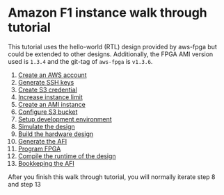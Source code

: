 # Amazon F1 instance walk through tutorial

This tutorial uses the hello-world (RTL) design provided by aws-fpga but could be extended to other designs.
Additionally, the FPGA AMI version used is `1.3.4` and the git-tag of `aws-fpga` is `v1.3.6`.

1. [Create an AWS account](create_aws_account.md)
2. [Generate SSH keys](generate_ssh_keys.md)
3. [Create S3 credential](create_s3_credential.md)
4. [Increase instance limit](increase_instance_limit.md)
5. [Create an AMI instance](create_ami_instance.md)
6. [Configure S3 bucket](configure_s3.md)
7. [Setup development environment](setup_development_environment.md)
8. [Simulate the design](simulate_design.md)
9. [Build the hardware design](build_hardware.md)
10. [Generate the AFI](generate_afi.md)
11. [Program FPGA](program_fpga.md)
12. [Compile the runtime of the design](compile_runtime.md)
13. [Bookkeping the AFI](bookkeeping_afi.md)

After you finish this walk through tutorial, you will normally iterate step 8 and step 13
